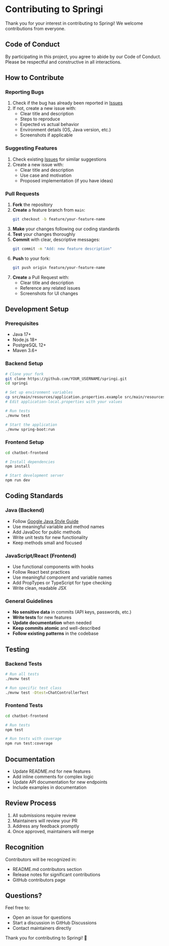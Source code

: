 # Contributing to Springi

Thank you for your interest in contributing to Springi! We welcome contributions from everyone.

## Code of Conduct

By participating in this project, you agree to abide by our Code of Conduct. Please be respectful and constructive in all interactions.

## How to Contribute

### Reporting Bugs

1. Check if the bug has already been reported in [Issues](https://github.com/Harsha430/springi/issues)
2. If not, create a new issue with:
   - Clear title and description
   - Steps to reproduce
   - Expected vs actual behavior
   - Environment details (OS, Java version, etc.)
   - Screenshots if applicable

### Suggesting Features

1. Check existing [Issues](https://github.com/Harsha430/springi/issues) for similar suggestions
2. Create a new issue with:
   - Clear title and description
   - Use case and motivation
   - Proposed implementation (if you have ideas)

### Pull Requests

1. **Fork** the repository
2. **Create** a feature branch from `main`:
   ```bash
   git checkout -b feature/your-feature-name
   ```
3. **Make** your changes following our coding standards
4. **Test** your changes thoroughly
5. **Commit** with clear, descriptive messages:
   ```bash
   git commit -m "Add: new feature description"
   ```
6. **Push** to your fork:
   ```bash
   git push origin feature/your-feature-name
   ```
7. **Create** a Pull Request with:
   - Clear title and description
   - Reference any related issues
   - Screenshots for UI changes

## Development Setup

### Prerequisites

- Java 17+
- Node.js 18+
- PostgreSQL 12+
- Maven 3.6+

### Backend Setup

```bash
# Clone your fork
git clone https://github.com/YOUR_USERNAME/springi.git
cd springi

# Set up environment variables
cp src/main/resources/application.properties.example src/main/resources/application-local.properties
# Edit application-local.properties with your values

# Run tests
./mvnw test

# Start the application
./mvnw spring-boot:run
```

### Frontend Setup

```bash
cd chatbot-frontend

# Install dependencies
npm install

# Start development server
npm run dev
```

## Coding Standards

### Java (Backend)

- Follow [Google Java Style Guide](https://google.github.io/styleguide/javaguide.html)
- Use meaningful variable and method names
- Add JavaDoc for public methods
- Write unit tests for new functionality
- Keep methods small and focused

### JavaScript/React (Frontend)

- Use functional components with hooks
- Follow React best practices
- Use meaningful component and variable names
- Add PropTypes or TypeScript for type checking
- Write clean, readable JSX

### General Guidelines

- **No sensitive data** in commits (API keys, passwords, etc.)
- **Write tests** for new features
- **Update documentation** when needed
- **Keep commits atomic** and well-described
- **Follow existing patterns** in the codebase

## Testing

### Backend Tests

```bash
# Run all tests
./mvnw test

# Run specific test class
./mvnw test -Dtest=ChatControllerTest
```

### Frontend Tests

```bash
cd chatbot-frontend

# Run tests
npm test

# Run tests with coverage
npm run test:coverage
```

## Documentation

- Update README.md for new features
- Add inline comments for complex logic
- Update API documentation for new endpoints
- Include examples in documentation

## Review Process

1. All submissions require review
2. Maintainers will review your PR
3. Address any feedback promptly
4. Once approved, maintainers will merge

## Recognition

Contributors will be recognized in:
- README.md contributors section
- Release notes for significant contributions
- GitHub contributors page

## Questions?

Feel free to:
- Open an issue for questions
- Start a discussion in GitHub Discussions
- Contact maintainers directly

Thank you for contributing to Springi! 🚀
